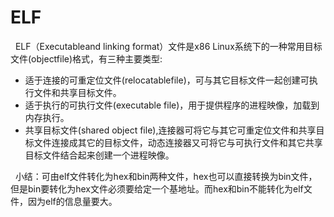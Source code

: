 # ELF
&nbsp;&nbsp;ELF（Executableand linking format）文件是x86 Linux系统下的一种常用目标文件(objectfile)格式，有三种主要类型:
- 适于连接的可重定位文件(relocatablefile)，可与其它目标文件一起创建可执行文件和共享目标文件。
- 适于执行的可执行文件(executable file)，用于提供程序的进程映像，加载到内存执行。
- 共享目标文件(shared object file),连接器可将它与其它可重定位文件和共享目标文件连接成其它的目标文件，动态连接器又可将它与可执行文件和其它共享目标文件结合起来创建一个进程映像。
  
&nbsp;&nbsp;小结：可由elf文件转化为hex和bin两种文件，hex也可以直接转换为bin文件，但是bin要转化为hex文件必须要给定一个基地址。而hex和bin不能转化为elf文件，因为elf的信息量要大。